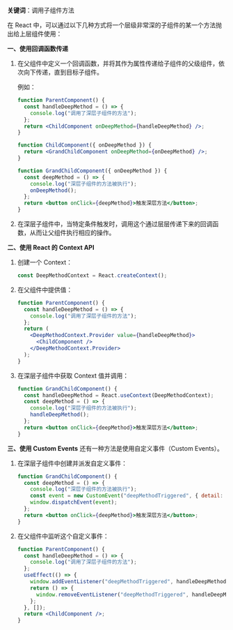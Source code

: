 **关键词**：调用子组件方法

在 React 中，可以通过以下几种方式将一个层级非常深的子组件的某一个方法抛出给上层组件使用：

**一、使用回调函数传递**

1. 在父组件中定义一个回调函数，并将其作为属性传递给子组件的父级组件，依次向下传递，直到目标子组件。

   例如：

   ```jsx
   function ParentComponent() {
     const handleDeepMethod = () => {
       console.log("调用了深层子组件的方法");
     };
     return <ChildComponent onDeepMethod={handleDeepMethod} />;
   }

   function ChildComponent({ onDeepMethod }) {
     return <GrandChildComponent onDeepMethod={onDeepMethod} />;
   }

   function GrandChildComponent({ onDeepMethod }) {
     const deepMethod = () => {
       console.log("深层子组件的方法被执行");
       onDeepMethod();
     };
     return <button onClick={deepMethod}>触发深层方法</button>;
   }
   ```

2. 在深层子组件中，当特定条件触发时，调用这个通过层层传递下来的回调函数，从而让父组件执行相应的操作。

**二、使用 React 的 Context API**

1. 创建一个 Context：

   ```jsx
   const DeepMethodContext = React.createContext();
   ```

2. 在父组件中提供值：

   ```jsx
   function ParentComponent() {
     const handleDeepMethod = () => {
       console.log("调用了深层子组件的方法");
     };
     return (
       <DeepMethodContext.Provider value={handleDeepMethod}>
         <ChildComponent />
       </DeepMethodContext.Provider>
     );
   }
   ```

3. 在深层子组件中获取 Context 值并调用：

   ```jsx
   function GrandChildComponent() {
     const handleDeepMethod = React.useContext(DeepMethodContext);
     const deepMethod = () => {
       console.log("深层子组件的方法被执行");
       handleDeepMethod();
     };
     return <button onClick={deepMethod}>触发深层方法</button>;
   }
   ```

**三、使用 Custom Events**
还有一种方法是使用自定义事件（Custom Events）。

1. 在深层子组件中创建并派发自定义事件：

   ```jsx
   function GrandChildComponent() {
     const deepMethod = () => {
       console.log("深层子组件的方法被执行");
       const event = new CustomEvent("deepMethodTriggered", { detail: {} });
       window.dispatchEvent(event);
     };
     return <button onClick={deepMethod}>触发深层方法</button>;
   }
   ```

2. 在父组件中监听这个自定义事件：

   ```jsx
   function ParentComponent() {
     const handleDeepMethod = () => {
       console.log("调用了深层子组件的方法");
     };
     useEffect(() => {
       window.addEventListener("deepMethodTriggered", handleDeepMethod);
       return () => {
         window.removeEventListener("deepMethodTriggered", handleDeepMethod);
       };
     }, []);
     return <ChildComponent />;
   }
   ```
